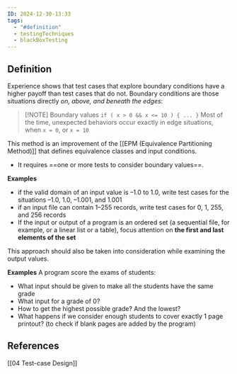 ```yaml
---
ID: 2024-12-30-13:33
tags:
  - "#definition"
  - testingTechniques
  - blackBoxTesting
---
```

## Definition

Experience shows that test cases that explore boundary conditions have a
higher payoff than test cases that do not. Boundary conditions are those situations directly *on, above, and beneath the edges*:

> [!NOTE] Boundary values
   `if ( x > 0 && x <= 10 ) { ... }`
   Most of the time, unexpected behaviors occur exactly in edge situations, when `x = 0`, or `x = 10`

This method is an improvement of the [[EPM (Equivalence Partitioning Method)]] that defines equivalence classes and input conditions.
- It requires ==one or more tests to consider boundary values==.

**Examples**
- if the valid domain of an input value is –1.0 to 1.0, write test cases for the situations –1.0, 1.0, –1.001, and 1.001
- if an input file can contain 1–255 records, write test cases for 0, 1, 255, and 256 records
- If the input or output of a program is an ordered set (a sequential file, for example, or a linear list or a table), focus attention on **the first and last elements of the set**

This approach should also be taken into consideration while examining the output values.

**Examples**
A program score the exams of students:
- What input should be given to make all the students have the same grade
- What input for a grade of 0?
- How to get the highest possible grade? And the lowest?
- What happens if we consider enough students to cover exactly 1 page printout? (to check if blank pages are added by the program)

## References
[[04 Test-case Design]]